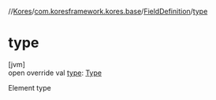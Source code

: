//[Kores](../../../index.md)/[com.koresframework.kores.base](../index.md)/[FieldDefinition](index.md)/[type](type.md)

# type

[jvm]\
open override val [type](type.md): [Type](https://docs.oracle.com/javase/8/docs/api/java/lang/reflect/Type.html)

Element type
